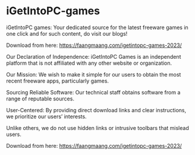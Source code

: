 # iGetIntoPC-games

iGetIntoPC games: Your dedicated source for the latest freeware games in one click and for such content, do visit our blogs!

Download from here: https://faangmaang.com/igetintopc-games-2023/

Our Declaration of Independence: iGetIntoPC Games is an independent platform that is not affiliated with any other website or organization.

Our Mission: We wish to make it simple for our users to obtain the most recent freeware apps, particularly games.

Sourcing Reliable Software: Our technical staff obtains software from a range of reputable sources.

User-Centered: By providing direct download links and clear instructions, we prioritize our users’ interests.

Unlike others, we do not use hidden links or intrusive toolbars that mislead users.

Download from here: https://faangmaang.com/igetintopc-games-2023/
